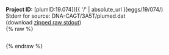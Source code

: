 **Project ID:** [plumID:19.074]({{ '/' | absolute_url }}eggs/19/074/)  
Stderr for source:  DNA-CAGT/3A5T/plumed.dat   
(download [zipped raw stdout](plumed.dat.plumed_master.stdout.txt.zip))  
{% raw %}
<pre>
</pre>
{% endraw %}

